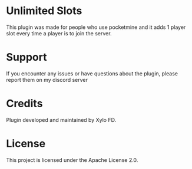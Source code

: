 # Unlimited Slots
This plugin was made for people who use pocketmine and it adds 1 player slot every time a player is to join the server.

# Support
If you encounter any issues or have questions about the plugin, please report them on my discord server

# Credits
Plugin developed and maintained by Xylo FD.
# License
This project is licensed under the Apache License 2.0.

